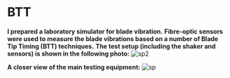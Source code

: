 # BTT
**I prepared a laboratory simulator for blade vibration.** 
**Fibre-optic sensors were used to measure the blade vibrations based on a number of Blade Tip Timing (BTT) techniques.** 
**The test setup (including the shaker and sensors) is shown in the following photo:**
![sp2](https://github.com/hajnayeb/BTT/assets/74108898/aa2dedc1-14de-4781-a4e8-7ea1d9875963)

**A closer view of the main testing equipment:**
![sp](https://github.com/hajnayeb/BTT/assets/74108898/bb6df86d-74bd-474f-88d2-8ff5d83776b2)
